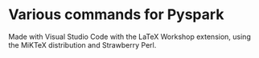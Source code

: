 # Various commands for Pyspark

Made with Visual Studio Code with the LaTeX Workshop extension, using the MiKTeX distribution and Strawberry Perl.
